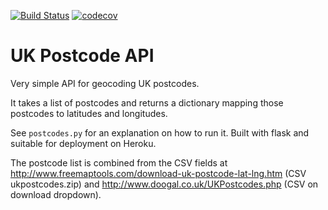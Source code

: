 [![Build Status](https://travis-ci.com/tutorcruncher/uk-postcode-api.png)](https://travis-ci.com/tutorcruncher/uk-postcode-api/)
[![codecov](https://codecov.io/gh/tutorcruncher/uk-postcode-api/branch/master/graph/badge.svg)](https://travis-ci.com/tutorcruncher/uk-postcode-api/)

UK Postcode API
===============

Very simple API for geocoding UK postcodes.

It takes a list of postcodes and returns a dictionary mapping those postcodes to latitudes and longitudes.

See `postcodes.py` for an explanation on how to run it. Built with flask and suitable for deployment on Heroku.

The postcode list is combined from the CSV fields at
http://www.freemaptools.com/download-uk-postcode-lat-lng.htm (CSV ukpostcodes.zip) and http://www.doogal.co.uk/UKPostcodes.php (CSV on download dropdown).
